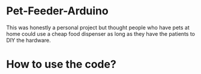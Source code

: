 # Pet-Feeder-Arduino
This was honestly a personal project but thought people who have pets at home could use a cheap food dispenser as long as they have the patients to DIY the hardware.
# How to use the code?
